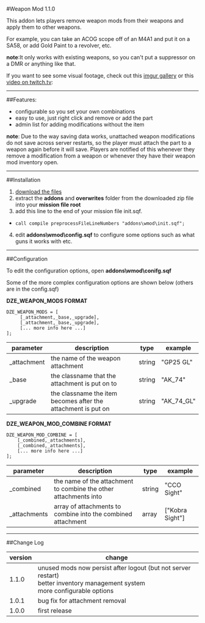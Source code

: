 #Weapon Mod 1.1.0

This addon lets players remove weapon mods from their weapons and apply them to other weapons. 

For example, you can take an ACOG scope off of an M4A1 and put it on a SA58, or add Gold Paint to a revolver, etc.

**note**:It only works with existing weapons, so you can't put a suppressor on a DMR or anything like that.

If you want to see some visual footage, check out this [imgur gallery](http://imgur.com/a/BmyqK "imgur gallery") or this [video on twitch.tv](http://www.twitch.tv/mudzereli/c/4656501 "video"):

-----

##Features:
- configurable so you set your own combinations
- easy to use, just right click and remove or add the part
- admin list for adding modifications without the item

**note**: Due to the way saving data works, unattached weapon modifications do not save across server restarts, so the player must attach the part to a weapon again before it will save. Players are notified of this whenever they remove a modification from a weapon or whenever they have their weapon mod inventory open.

-----

##Installation
 1. [download the files](https://github.com/mudzereli/DayZEpochWeaponMods/archive/master.zip "download files")
 2. extract the **addons** and **overwrites** folder from the downloaded zip file into your **mission file root**
 3. add this line to the end of your mission file init.sqf.
   * ```call compile preprocessFileLineNumbers "addons\wmod\init.sqf";```
 4. edit **addons\wmod\config.sqf** to configure some options such as what guns it works with etc.

-----

##Configuration

To edit the configuration options, open **addons\wmod\conifg.sqf**

Some of the more complex configuration options are shown below (others are in the config.sqf)

**DZE_WEAPON_MODS FORMAT**
```
DZE_WEAPON_MODS = [
     [_attachment,_base,_upgrade],
     [_attachment,_base,_upgrade],
     [... more info here ...]
];
```

 parameter    | description                                                         |  type  | example
--------------|---------------------------------------------------------------------|--------|--------
_attachment   | the name of the weapon attachment                                   | string | "GP25 GL"
_base         | the classname that the attachment is put on to                      | string | "AK_74"
_upgrade      | the classname the item becomes after the attachment is put on       | string | "AK_74_GL"

**DZE_WEAPON_MOD_COMBINE FORMAT**

```
DZE_WEAPON_MOD_COMBINE = [
    [_combined,_attachments],
    [_combined,_attachments],
    [... more info here ...]
];
```

 parameter    | description                                                         |  type  | example
--------------|---------------------------------------------------------------------|--------|--------
_combined     | the name of the attachment to combine the other attachments into    | string | "CCO Sight"
_attachments  | array of attachments to combine into the combined attachment        | array  | ["Kobra Sight"]

-----

##Change Log

version|change
-------|-------
1.1.0  | unused mods now persist after logout (but not server restart) <br> better inventory management system <br> more configurable options
1.0.1  | bug fix for attachment removal
1.0.0  | first release 
